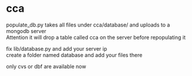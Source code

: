 # cca
populate_db.py takes all files under cca/database/ and uploads to a mongodb server  
Attention it will drop a table called cca on the server before repopulating it  

fix lib/database.py and add your server ip  
create a folder named database and add your files there

only cvs or dbf are available now  
